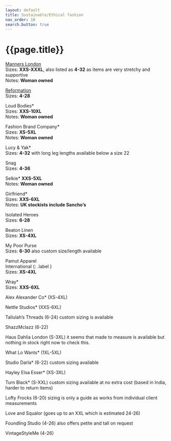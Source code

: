 ```yaml
---
layout: default
title: Sustainable/Ethical fashion
nav_order: 10
search.button: true
---
```


# {{page.title}}

[Manners London](https://www.mannersldn.com/?gclid=Cj0KCQjw5-WRBhCKARIsAAId9Fmq_XNgODKPht4voQ1hMc20mLmxTaXb4qXYy7oQh00NYID0Z0byB_kaAny_EALw_wcB)<br/>
Sizes: **XXS-XXXL**, also listed as **4-32** as items are very stretchy and supportive<br/>
Notes: **Woman owned**

[Reformation](https://www.thereformation.com/)<br/>
Sizes: **4-28**

Loud Bodies* <br/>
Sizes: **XXS-10XL**<br/>
Notes: **Woman owned**

Fashion Brand Company* <br/>
Sizes: **XS-5XL**<br/>
Notes: **Woman owned**

Lucy & Yak* <br/>
Sizes: **4-32** with long leg lengths available below a size 22

Snag<br/>
Sizes: **4-36**

Selkie* **XXS-5XL**<br/>
Notes: **Woman owned**

Girlfriend* <br/>
Sizes: **XXS-6XL**<br/>
Notes: **UK stockists include Sancho’s**

Isolated Heroes<br/>
Sizes: **6-28**

Beaton Linen<br/>
Sizes: **XS-4XL**

My Poor Purse<br/>
Sizes: **6-30** also custom size/length available

Pamut Apparel <br/>
International {: .label } <br/>
Sizes: **XS-4XL**

Wray* <br/>
Sizes: **XXS-6XL**

Alex Alexander Co* (XS-4XL)

Nettle Studios* (XXS-6XL)

Tallulah’s Threads (6-24) custom sizing is available

ShazzMclazz (6-22)

Haus Dahlia London (S-3XL) it seems that made to measure is available but nothing in stock right now to check this.

What Lo Wants* (1XL-5XL)

Studio Darla* (6-22) custom sizing available

Hayley Elsa Esser* (XS-3XL)

Turn Black* (S-XXL) custom sizing available at no extra cost (based in India, harder to return items)

Lofty Frocks (6-20) sizing is only a guide as works from individual client measurements

Love and Squalor (goes up to an XXL which is estimated 24-26)

Foundling Studio (4-26) also offers petite and tall on request

VintageStyleMe (4-26)